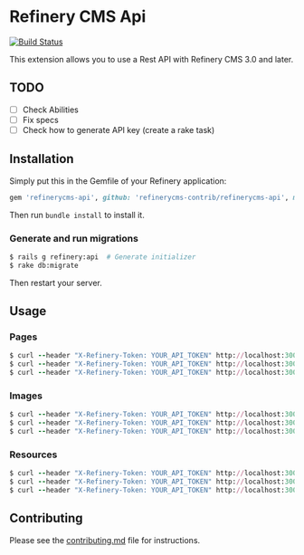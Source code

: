 # Refinery CMS Api

[![Build Status](https://travis-ci.org/refinerycms-contrib/refinerycms-api.svg?branch=master)](https://travis-ci.org/refinerycms-contrib/refinerycms-api)

This extension allows you to use a Rest API with Refinery CMS 3.0 and later.

## TODO
* [ ] Check Abilities
* [ ] Fix specs
* [ ] Check how to generate API key (create a rake task)

## Installation

Simply put this in the Gemfile of your Refinery application:

```ruby
gem 'refinerycms-api', github: 'refinerycms-contrib/refinerycms-api', master: 'branch'
```

Then run `bundle install` to install it.


### Generate and run migrations

```sh
$ rails g refinery:api  # Generate initializer
$ rake db:migrate
```

Then restart your server.

## Usage

### Pages

```ruby
$ curl --header "X-Refinery-Token: YOUR_API_TOKEN" http://localhost:3000/api/v1/pages
$ curl --header "X-Refinery-Token: YOUR_API_TOKEN" http://localhost:3000/api/v1/pages/1
$ curl --header "X-Refinery-Token: YOUR_API_TOKEN" http://localhost:3000/api/v1/pages/new
```

### Images

```ruby
$ curl --header "X-Refinery-Token: YOUR_API_TOKEN" http://localhost:3000/api/v1/images
$ curl --header "X-Refinery-Token: YOUR_API_TOKEN" http://localhost:3000/api/v1/images/1
$ curl --header "X-Refinery-Token: YOUR_API_TOKEN" http://localhost:3000/api/v1/images/new
```

### Resources

```ruby
$ curl --header "X-Refinery-Token: YOUR_API_TOKEN" http://localhost:3000/api/v1/resources
$ curl --header "X-Refinery-Token: YOUR_API_TOKEN" http://localhost:3000/api/v1/resources/1
$ curl --header "X-Refinery-Token: YOUR_API_TOKEN" http://localhost:3000/api/v1/resources/new
```

## Contributing

Please see the [contributing.md](contributing.md) file for instructions.
